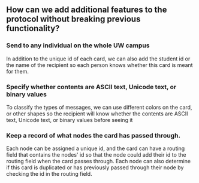 ## How can we add additional features to the protocol without breaking previous functionality?

### Send to any individual on the whole UW campus
In addition to the unique id of each card, we can also add the student id or the name of the recipient so each person knows whether this card is meant for them.

### Specify whether contents are ASCII text, Unicode text, or binary values
To classify the types of messages, we can use different colors on the card, or other shapes so the recipient will know whether the contents are ASCII text, Unicode text, or binary values before seeing it 

### Keep a record of what nodes the card has passed through.
Each node can be assigned a unique id, and the card can have a routing field that contains the nodes' id so that the node could add their id to the routing field when the card passes through. Each node can also determine if this card is duplicated or has previously passed through their node by checking the id in the routing field.
